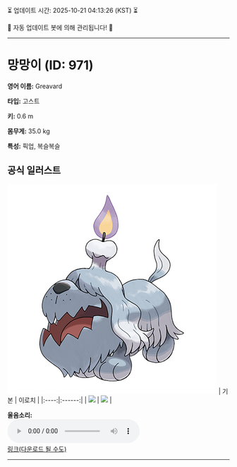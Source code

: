 
⏳ 업데이트 시간: 2025-10-21 04:13:26 (KST) ⏳

🤖 자동 업데이트 봇에 의해 관리됩니다! 🤖

---

# 망망이 (ID: 971)
**영어 이름:** Greavard

**타입:** 고스트

**키:** 0.6 m

**몸무게:** 35.0 kg

**특성:** 픽업, 복슬복슬

## 공식 일러스트
![](https://raw.githubusercontent.com/PokeAPI/sprites/master/sprites/pokemon/other/official-artwork/971.png)
| 기본 | 이로치 |
|:----:|:------:|
| <img src="http://play.pokemonshowdown.com/sprites/ani/greavard.gif" width="200"> | <img src="http://play.pokemonshowdown.com/sprites/ani-shiny/greavard.gif" width="200"> |

**울음소리:**<br><audio controls src="https://raw.githubusercontent.com/PokeAPI/cries/main/cries/pokemon/latest/971.ogg"></audio><br> [링크(다운로드 될 수도)](https://raw.githubusercontent.com/PokeAPI/cries/main/cries/pokemon/latest/971.ogg)


---
